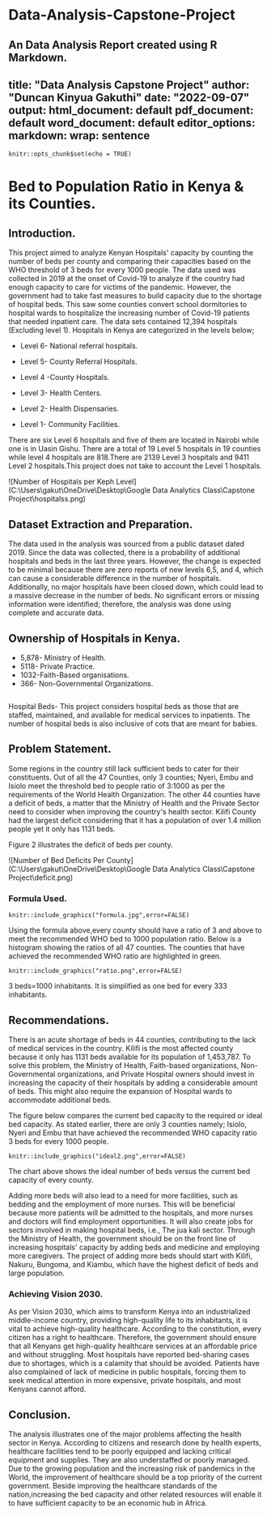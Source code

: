# Data-Analysis-Capstone-Project
An Data Analysis Report created using R Markdown. 
---
title: "Data Analysis Capstone Project"
author: "Duncan Kinyua Gakuthi"
date: "2022-09-07"
output:
  html_document: default
  pdf_document: default
  word_document: default
editor_options:
  markdown:
    wrap: sentence
---

```{r setup, include=FALSE}
knitr::opts_chunk$set(echo = TRUE)
```

# Bed to Population Ratio in Kenya & its Counties.

## Introduction.

This project aimed to analyze Kenyan Hospitals' capacity by counting the number of beds per county and comparing their capacities based on the WHO threshold of 3 beds for every 1000 people. The data used was collected in 2019 at the onset of Covid-19 to analyze if the country had enough capacity to care for victims of the pandemic. However, the government had to take fast measures to build capacity due to the shortage of hospital beds. This saw some counties convert school dormitories to hospital wards to hospitalize the increasing number of Covid-19 patients that needed inpatient care. The data sets contained 12,394 hospitals (Excluding level 1).
Hospitals in Kenya are categorized in the levels below;

* Level 6- National referral hospitals.

* Level 5- County Referral Hospitals.

* Level 4 -County Hospitals.

* Level 3- Health Centers.

* Level 2- Health Dispensaries.

* Level 1- Community Facilities.

There are six Level 6 hospitals and five of them are located in Nairobi while one is in Uasin Gishu.
There are a total of 19 Level 5 hospitals in 19 counties while level 4 hospitals are 818.There are 2139 Level 3 hospitals and 9411 Level 2 hospitals.This project does not take to account the Level 1 hospitals.

![Number of Hospitals per Keph Level](C:\Users\gakut\OneDrive\Desktop\Google Data Analytics Class\Capstone Project\hospitalss.png)

##  Dataset Extraction and Preparation.

The data used in the analysis was sourced from a public dataset dated 2019. Since the data was collected, there is a probability of additional hospitals and beds in the last three years. However, the change is expected to be minimal because there are zero reports of new levels 6,5, and 4, which can cause a considerable difference in the number of hospitals. Additionally, no major hospitals have been closed down, which could lead to a massive decrease in the number of beds.
No significant errors or missing information were identified; therefore, the analysis was done using complete and accurate data.

## Ownership of Hospitals in Kenya.

* 5,878- Ministry of Health.
* 5118- Private Practice.
* 1032-Faith-Based organisations.
* 366- Non-Governmental Organizations.
```{r M, echo=FALSE}

```
Hospital Beds- This project considers hospital beds as those that are staffed, maintained, and available for medical services to inpatients. The number of hospital beds is also inclusive of cots that are meant for babies.

## Problem Statement.

Some regions in the country still lack sufficient beds to cater for their constituents. Out of all the 47 Counties, only 3 counties; Nyeri, Embu and Isiolo meet the threshold bed to people ratio of 3:1000 as per the requirements of the World Health Organization. The other 44 counties have a deficit of beds, a matter that the Ministry of Health and the Private Sector need to consider when improving the country's health sector. Kilifi County had the largest deficit considering that it has a population of over 1.4 million people yet it only has 1131 beds.

Figure 2 illustrates the deficit of beds per county.

![Number of Bed Deficits Per County](C:\Users\gakut\OneDrive\Desktop\Google Data Analytics Class\Capstone Project\deficit.png)
### Formula Used.

```{r echo=FALSE, out.width="100%"}
knitr::include_graphics("formula.jpg",error=FALSE)

```

Using the formula above,every county should have a ratio of 3 and above to meet the recommended WHO bed to 1000 population ratio. Below is a histogram showing the ratios of all 47 counties. The counties that have achieved the recommended WHO ratio are highlighted in green.

```{r echo=FALSE, out.width="100%"}
knitr::include_graphics("ratio.png",error=FALSE)

```


3 beds=1000 inhabitants.
It is simplified as one bed for every 333 inhabitants. 

## Recommendations.

There is an acute shortage of beds in 44 counties, contributing to the lack of medical services in the country. Kilifi is the most affected county because it only has 1131 beds available for its population of 1,453,787. To solve this problem, the Ministry of Health, Faith-based organizations, Non-Governmental organizations, and Private Hospital owners should invest in increasing the capacity of their hospitals by adding a considerable amount of beds. This might also require the expansion of Hospital wards to accommodate additional beds.

The figure below compares the current bed capacity to the required or ideal bed capacity. As stated earlier, there are only 3 counties namely; Isiolo, Nyeri and Embu that have achieved the recommended WHO capacity ratio 3 beds for every 1000 people. 

```{r echo=FALSE, out.width="100%"}
knitr::include_graphics("ideal2.png",error=FALSE)

```

The chart above shows the ideal number of beds versus the current bed capacity of every county.


Adding more beds will also lead to a need for more facilities, such as bedding and the employment of more nurses. This will be beneficial because more patients will be admitted to the hospitals, and more nurses and doctors will find employment opportunities. It will also create jobs for sectors involved in making hospital beds, i.e., The jua kali sector. Through the Ministry of Health, the government should be on the front line of increasing hospitals' capacity by adding beds and medicine and employing more caregivers. The project of adding more beds should start with Kilifi, Nakuru, Bungoma, and Kiambu, which have the highest deficit of beds and large population.

### Achieving Vision 2030.

As per Vision 2030, which aims to transform Kenya into an industrialized middle-income country, providing high-quality life to its inhabitants, it is vital to achieve high-quality healthcare. According to the constitution, every citizen has a right to healthcare. Therefore, the government should ensure that all Kenyans get high-quality healthcare services at an affordable price and without struggling. Most hospitals have reported bed-sharing cases due to shortages, which is a calamity that should be avoided. Patients have also complained of lack of medicine in public hospitals, forcing them to seek medical attention in more expensive, private hospitals, and most Kenyans cannot afford.

## Conclusion.

The analysis illustrates one of the major problems affecting the health sector in Kenya. According to citizens and research done by health experts, healthcare facilities tend to be poorly equipped and lacking critical equipment and supplies. They are also understaffed or poorly managed. Due to the growing population and the increasing risk of pandemics in the World, the improvement of healthcare should be a top priority of the current government. Beside improving the healthcare standards of the nation,increasing the bed capacity and other related resources will enable it to have sufficient capacity to be an economic hub in Africa.



  
